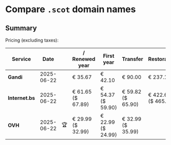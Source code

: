 # Compare `.scot` domain names

## Summary

Pricing (excluding taxes):

| Service | Date |  | / Renewed year | First year | Transfer | Restoration |
|--|--|--|--|--|--|--|
| **Gandi** | 2025-06-22 |  | € 35.67 | € 42.10 | € 90.00 | € 237.16 |
| **Internet.bs** | 2025-06-22 |  | € 61.65<br>($ 67.89) | € 54.37<br>($ 59.90) | € 59.82<br>($ 65.90) | € 422.69<br>($ 465.69) |
| **OVH** | 2025-06-22 | 🏆 | € 29.99<br>($ 32.99) | € 22.99<br>($ 24.99) | € 32.99<br>($ 35.99) |  |
